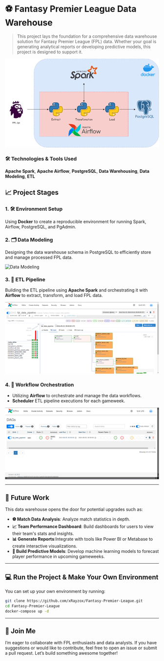 # ⚽ Fantasy Premier League Data Warehouse

> This project lays the foundation for a comprehensive data warehouse solution for Fantasy Premier League (FPL) data. Whether your goal is generating analytical reports or developing predictive models, this project is designed to support it.

![ETL Process](./images/etl_process.png)

### 🛠️ Technologies & Tools Used
**Apache Spark**, **Apache Airflow**, **PostgreSQL**, **Data Warehousing**, **Data Modeling**, **ETL**

## 📈 Project Stages
### 1. 🛠️ Environment Setup
Using **Docker** to create a reproducible environment for running Spark, Airflow, PostgreSQL, and PgAdmin.

### 2. 🗂️ Data Modeling
Designing the data warehouse schema in PostgreSQL to efficiently store and manage processed FPL data.

![Data Modeling](/Images/Data_Model.png)

### 3. 🔄 ETL Pipeline
Building the ETL pipeline using **Apache Spark** and orchestrating it with **Airflow** to extract, transform, and load FPL data.

![ETL Pipeline](./images/airflow_dag.png)


### 4. 🧩 Workflow Orchestration
* Utilizing **Airflow** to orchestrate and manage the data workflows.
* **Scheduler** ETL pipeline executions for each gameweek.

![Triggers](./images/airflow.png)

---


## 🚀 Future Work

This data warehouse opens the door for potential upgrades such as:
- **⚽ Match Data Analysis**: Analyze match statistics in depth.
- **📈 Team Performance Dashboard**: Build dashboards for users to view their team's stats and insights.
- **📊 Generate Reports**:Integrate with tools like Power BI or Metabase to create interactive visualizations.
- **🤖 Build Predictive Models**: Develop machine learning models to forecast player performance in upcoming gameweeks.

---

## 💻 Run the Project & Make Your Own Environment

You can set up your own environment by running:
```bash
git clone https://github.com/xRayzox/Fantasy-Premier-League.git
cd Fantasy-Premier-League
docker-compose up -d
```
---
## 🤝 Join Me
I’m eager to collaborate with FPL enthusiasts and data analysts. If you have suggestions or would like to contribute, feel free to open an issue or submit a pull request. Let’s build something awesome together!
